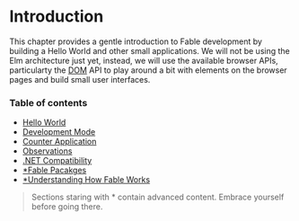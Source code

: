 # Introduction

 This chapter provides a gentle introduction to Fable development by building a Hello World and other small applications. We will not be using the Elm architecture just yet, instead, we will use the available browser APIs, particularty the [DOM](https://developer.mozilla.org/en-US/docs/Web/API/Document) API to play around a bit with elements on the browser pages and build small user interfaces.

### Table of contents

- [Hello World](hello-world.md)
- [Development Mode](development-mode.md)
- [Counter Application](counter.md)
- [Observations](observations.md)
- [.NET Compatibility](compatibility.md)
- [*Fable Pacakges](fable-packages.md)
- [*Understanding How Fable Works](how-fable-works.md)

> Sections staring with * contain advanced content. Embrace yourself before going there.